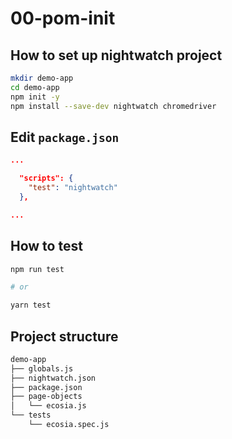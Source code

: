 # 00-pom-init

## How to set up nightwatch project

```bash
mkdir demo-app
cd demo-app
npm init -y
npm install --save-dev nightwatch chromedriver
```

## Edit `package.json`

```json
...

  "scripts": {
    "test": "nightwatch"
  },

...
```

## How to test

```bash
npm run test

# or

yarn test
```

## Project structure

```bash
demo-app
├── globals.js
├── nightwatch.json
├── package.json
├── page-objects
│   └── ecosia.js
└── tests
    └── ecosia.spec.js
```
